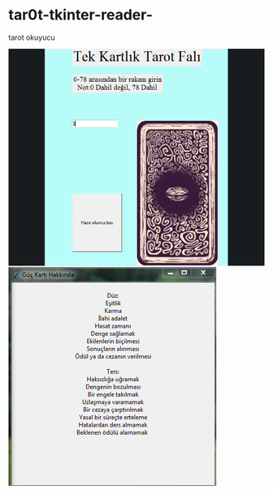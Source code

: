 # tar0t-tkinter-reader-
tarot okuyucu

![resim1](https://github.com/dibitol/tar0t-tkinter-reader-/blob/master/tar0t1.png)
![resim2](https://github.com/dibitol/tar0t-tkinter-reader-/blob/master/tar0t2.png)
